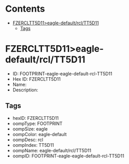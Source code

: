 



Contents
========

* [FZERCLTT5D11>eagle-default/rcl/TT5D11](#fzercltt5d11eagle-defaultrcltt5d11)
	* [Tags](#tags)

# FZERCLTT5D11>eagle-default/rcl/TT5D11

- ID: FOOTPRINT-eagle-eagle-default-rcl-TT5D11
- Hex ID: FZERCLTT5D11
- Name: 
- Description: 

## Tags

- hexID: FZERCLTT5D11
- oompType: FOOTPRINT
- oompSize: eagle
- oompColor: eagle-default
- oompDesc: rcl
- oompIndex: TT5D11
- oompName: eagle-default/rcl/TT5D11
- oompID: FOOTPRINT-eagle-eagle-default-rcl-TT5D11
